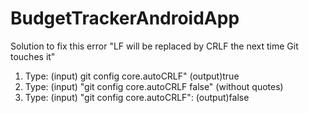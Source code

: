 # BudgetTrackerAndroidApp

Solution to fix this error
    "LF will be replaced by CRLF the next time Git touches it"

    
1. Type: (input) git config core.autoCRLF" (output)true
2. Type: (input) "git config core.autoCRLF false" (without quotes)
3. Type: (input) "git config core.autoCRLF": (output)false
